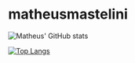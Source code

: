 # matheusmastelini

![Matheus' GitHub stats](https://github-readme-stats.vercel.app/api?username=Amazing512&show_icons=true&theme=radical&count_private=truetheme=radical)

[![Top Langs](https://github-readme-stats.vercel.app/api/top-langs/?username=Amazing512&layout=compact)](https://github.com/anuraghazra/github-readme-stats)


